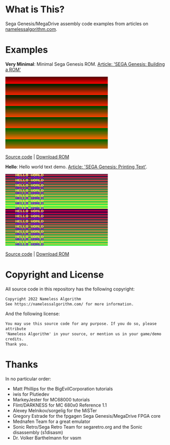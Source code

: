 # What is This?
Sega Genesis/MegaDrive assembly code examples from articles on [namelessalgorithm.com](https://namelessalgorithm.com/genesis/).

# Examples
**Very Minimal**: Minimal Sega Genesis ROM.
[Article: 'SEGA Genesis: Building a ROM'](https://namelessalgorithm.com/genesis/blog/genesis/)

![Very Minimal Screenshot](screenshots/very_minimal.png)

[Source code](src/very_minimal/very_minimal.asm) | [Download ROM](roms/very_minimal.gen?raw=true)

**Hello**: Hello world text demo.
[Article: 'SEGA Genesis: Printing Text'](https://namelessalgorithm.com/genesis/blog/text/).

![Hello Screenshot](screenshots/hello.png)

[Source code](src/hello_world/hello.asm) | [Download ROM](roms/hello.gen?raw=true)

# Copyright and License
All source code in this repository has the following copyright:
```
Copyright 2022 Nameless Algorithm
See https://namelessalgorithm.com/ for more information.
```
And the following license:
```
You may use this source code for any purpose. If you do so, please attribute
'Nameless Algorithm' in your source, or mention us in your game/demo credits.
Thank you.
```
# Thanks
In no particular order:
- Matt Phillips for the BigEvilCorporation tutorials
- iwis for Plutiedev
- MarkeyJester for MC68000 tutorials
- Flint/DARKNESS for MC 680x0 Reference 1.1
- Alexey Melnikov/sorgelig for the MiSTer
- Gregory Estrade for the fpgagen Sega Genesis/MegaDrive FPGA core
- Mednafen Team for a great emulator
- Sonic Retro/Sega Retro Team for segaretro.org and the Sonic disassembly (s1disasm)
- Dr. Volker Barthelmann for vasm
